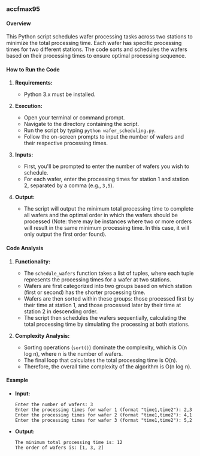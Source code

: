 
### accfmax95

#### Overview
This Python script schedules wafer processing tasks across two stations to minimize the total processing time. 
Each wafer has specific processing times for two different stations. The code sorts and schedules the wafers 
based on their processing times to ensure optimal processing sequence.

#### How to Run the Code

1. **Requirements:**
   - Python 3.x must be installed.

2. **Execution:**
   - Open your terminal or command prompt.
   - Navigate to the directory containing the script.
   - Run the script by typing `python wafer_scheduling.py`.
   - Follow the on-screen prompts to input the number of wafers and their respective processing times.

3. **Inputs:**
   - First, you'll be prompted to enter the number of wafers you wish to schedule.
   - For each wafer, enter the processing times for station 1 and station 2, separated by a comma (e.g., `3,5`).

4. **Output:**
   - The script will output the minimum total processing time to complete all wafers and the optimal 
     order in which the wafers should be processed (Note: there may be instances where two or more orders will
     result in the same minimum processing time. In this case, it will only output the first order found).

#### Code Analysis

1. **Functionality:**
   - The `schedule_wafers` function takes a list of tuples, where each tuple represents the processing times for a 
     wafer at two stations.
   - Wafers are first categorized into two groups based on which station (first or second) has the shorter processing time.
   - Wafers are then sorted within these groups: those processed first by their time at station 1, and those processed 
     later by their time at station 2 in descending order.
   - The script then schedules the wafers sequentially, calculating the total processing time by simulating the processing 
     at both stations.

2. **Complexity Analysis:**
   - Sorting operations (`sort()`) dominate the complexity, which is O(n log n), where n is the number of wafers.
   - The final loop that calculates the total processing time is O(n).
   - Therefore, the overall time complexity of the algorithm is O(n log n).

#### Example

- **Input:**
  ```
  Enter the number of wafers: 3
  Enter the processing times for wafer 1 (format "time1,time2"): 2,3
  Enter the processing times for wafer 2 (format "time1,time2"): 4,1
  Enter the processing times for wafer 3 (format "time1,time2"): 5,2
  ```

- **Output:**
  ```
  The minimum total processing time is: 12
  The order of wafers is: [1, 3, 2]
  ```
